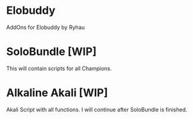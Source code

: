 # Elobuddy
AddOns for Elobuddy by Ryhau

# SoloBundle [WIP]
This will contain scripts for all Champions.

# Alkaline Akali [WIP]
Akali Script with all functions. I will continue after SoloBundle is finished.
